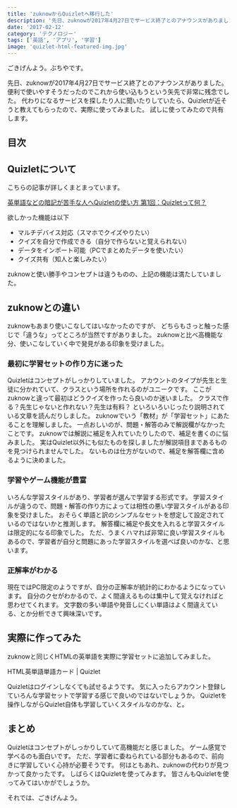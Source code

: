 ```yaml
---
title: 'zuknowからQuizletへ移行した'
description: '先日、zuknowが2017年4月27日でサービス終了とのアナウンスがありました。代わりにQuizletが近そうだったので、実際に使ってみました。試しに使ってみたので共有します。'
date: '2017-02-12'
category: 'テクノロジー'
tags: ['英語', 'アプリ', '学習']
image: 'quizlet-html-featured-img.jpg'
---
```


ごきげんよう。ぶちやです。

先日、zuknowが2017年4月27日でサービス終了とのアナウンスがありました。
便利で使いやすそうだったのでこれから使い込もうという矢先で非常に残念でした。
代わりになるサービスを探したり人に聞いたりしていたら、Quizletが近そうと教えてもらったので、実際に使ってみました。
試しに使ってみたので共有します。

## 目次

## Quizletについて

こちらの記事が詳しくまとまっています。

[英単語などの暗記が苦手な人へQuizletの使い方 第1回：Quizletって何？](http://www.nostudy-nogain.com/2015/10/03/quizlet1/)

欲しかった機能は以下

- マルチデバイス対応（スマホでクイズやりたい）
- クイズを自分で作成できる（自分で作らないと覚えられない）
- データをインポート可能（PCでまとめたデータを使いたい）
- クイズ共有（知人と楽しみたい）

zuknowと使い勝手やコンセプトは違うものの、上記の機能は満たしていました。

## zuknowとの違い

zuknowもあまり使いこなしてはいなかったのですが、
どちらもさっと触った感じで「違うな」ってところが当然ですがありました。
zuknowと比べ高機能な分、使いこなしていく中で発見がある印象を受けました。

### 最初に学習セットの作り方に迷った

Quizletはコンセプトがしっかりしていました。
アカウントのタイプが先生と生徒に分かれていて、クラスという場所を作れるのがユニークです。
ここがzuknowと違って最初はどうクイズを作ったら良いのか迷いました。
クラスで作る？先生じゃないと作れない？先生は有料？
といろいろいじったり説明されている文章を読んだりしました。
zuknowでいう「教材」が「学習セット」にあたることを理解しました。
一点おしいのが、問題・解答のみで解説欄がなかったことです。
zuknowでは解説に補足を入れていたりしたので、補足を書くのに悩みました。
実はQuizlet以外にも似たものを探しましたが解説項目まであるものを見つけられませんでした。
ないものは仕方がないので、補足を解答欄に含めるように決めました。

### 学習やゲーム機能が豊富

いろんな学習スタイルがあり、学習者が選んで学習する形式です。
学習スタイルが違うので、問題・解答の作り方によっては相性の悪い学習スタイルがある印象を受けました。
おそらく単語と訳のシンプルなセットを想定して設定されているのではないかと推測します。
解答欄に補足や長文を入れると学習スタイルは限定的になる印象でした。
ただ、うまくハマれば非常に良い学習スタイルもあるので、学習者が自分と問題にあった学習スタイルを選べば良いのかな、と思います。

### 正解率がわかる

現在ではPC限定のようですが、自分の正解率が統計的にわかるようになっています。
自分のクセがわかるので、よく間違えるものは集中して覚えなければと思わせてくれます。
文字数の多い単語や発音しにくい単語はよく間違えている、とか分析できて興味深いです。

## 実際に作ってみた

zuknowと同じくHTMLの英単語を実際に学習セットに追加してみました。

HTML英単語単語カード | Quizlet

Quizletはログインしなくても試せるようです。
気に入ったらアカウント登録していろんな学習セットで学習する感じで良いのではないでしょうか。
Quizletを操作しながらQuizlet自体も学習していくスタイルなのかな、と。

## まとめ

Quizletはコンセプトがしっかりしていて高機能だと感じました。
ゲーム感覚で学べるのも面白いです。
ただ、学習者に委ねられている部分もあるので、前向きに学習していく心持が必要そうです。
何はともあれ、zuknowの代わりが見つかって良かったです。
しばらくはQuizletを使ってみます。
皆さんもQuizletを使ってみてはいかがでしょうか。

それでは、ごきげんよう。
